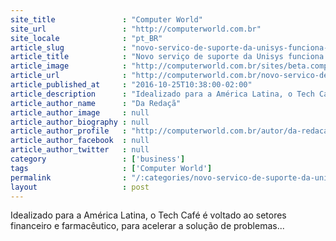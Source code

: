 ```yaml
---
site_title               : "Computer World"
site_url                 : "http://computerworld.com.br"
site_locale              : "pt_BR"
article_slug             : "novo-servico-de-suporte-da-unisys-funciona-dentro-das-instalacoes-do-cliente"
article_title            : "Novo serviço de suporte da Unisys funciona dentro das instalações do cliente"
article_image            : "http://computerworld.com.br/sites/beta.computerworld.com.br/files/news_articles/hd.jpg"
article_url              : "http://computerworld.com.br/novo-servico-de-suporte-da-unisys-funciona-dentro-das-instalacoes-do-cliente"
article_published_at     : "2016-10-25T10:38:00-02:00"
article_description      : "Idealizado para a América Latina, o Tech Café é voltado ao setores financeiro e farmacêutico, para acelerar a solução de problemas..."
article_author_name      : "Da Redaçã"
article_author_image     : null
article_author_biography : null
article_author_profile   : "http://computerworld.com.br/autor/da-redacao"
article_author_facebook  : null
article_author_twitter   : null
category                 : ['business']
tags                     : ['Computer World']
permalink                : "/:categories/novo-servico-de-suporte-da-unisys-funciona-dentro-das-instalacoes-do-cliente/"
layout                   : post
---
```


Idealizado para a América Latina, o Tech Café é voltado ao setores financeiro e farmacêutico, para acelerar a solução de problemas...
